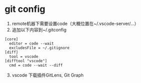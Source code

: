 # git config 
1. remote机器下需要设置code（大概位置在~/.vscode-server/...）
2. 追加以下内容到~/.gitconfig

```
[core]
  editor = code --wait
  excludesFile = ~/.gitignore
[diff]
  tool = vscode
[difftool "vscode"]
  cmd = code --wait --diff
```
3. vscode 下载插件GitLens, Git Graph